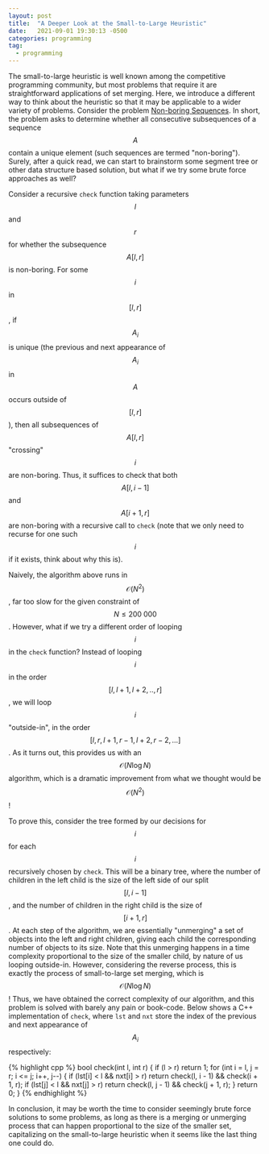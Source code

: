 ```yaml
---
layout: post
title:  "A Deeper Look at the Small-to-Large Heuristic"
date:   2021-09-01 19:30:13 -0500
categories: programming
tag:
  - programming
---
```

The small-to-large heuristic is well known among the competitive programming community, but most problems that require it are straightforward applications of set merging. Here, we introduce a different way to think about the heuristic so that it may be applicable to a wider variety of problems. Consider the problem [Non-boring Sequences](https://open.kattis.com/problems/nonboringsequences). In short, the problem asks to determine whether all consecutive subsequences of a sequence $$A$$ contain a unique element (such sequences are termed "non-boring"). Surely, after a quick read, we can start to brainstorm some segment tree or other data structure based solution, but what if we try some brute force approaches as well?

Consider a recursive `check` function taking parameters $$l$$ and $$r$$ for whether the subsequence $$A[l, r]$$ is non-boring. For some $$i$$ in $$[l, r]$$, if $$A_i$$ is unique (the previous and next appearance of $$A_i$$ in $$A$$ occurs outside of $$[l, r]$$), then all subsequences of $$A[l, r]$$ "crossing" $$i$$ are non-boring. Thus, it suffices to check that both $$A[l, i-1]$$ and $$A[i+1, r]$$ are non-boring with a recursive call to `check` (note that we only need to recurse for one such $$i$$ if it exists, think about why this is). 

Naively, the algorithm above runs in $$\mathcal{O}(N^2)$$, far too slow for the given constraint of $$N \leq 200\;000$$. However, what if we try a different order of looping $$i$$ in the `check` function? Instead of looping $$i$$ in the order $$[l, l+1, l+2, .., r]$$, we will loop $$i$$ "outside-in", in the order $$[l, r, l+1, r-1, l+2, r-2, ...]$$. As it turns out, this provides us with an $$\mathcal{O}(N \log N)$$ algorithm, which is a dramatic improvement from what we thought would be $$\mathcal{O}(N^2)$$!

To prove this, consider the tree formed by our decisions for $$i$$ for each $$i$$ recursively chosen by `check`. This will be a binary tree, where the number of children in the left child is the size of the left side of our split $$[l, i-1]$$, and the number of children in the right child is the size of $$[i+1, r]$$. At each step of the algorithm, we are essentially "unmerging" a set of objects into the left and right children, giving each child the corresponding number of objects to its size. Note that this unmerging happens in a time complexity proportional to the size of the smaller child, by nature of us looping outside-in. However, considering the reverse process, this is exactly the process of small-to-large set merging, which is $$\mathcal{O}(N \log N)$$! Thus, we have obtained the correct complexity of our algorithm, and this problem is solved with barely any pain or book-code. Below shows a C++ implementation of `check`, where `lst` and `nxt` store the index of the previous and next appearance of $$A_i$$ respectively:

{% highlight cpp %}
bool check(int l, int r) {
    if (l > r) return 1;
    for (int i = l, j = r; i <= j; i++, j--) {
        if (lst[i] < l && nxt[i] > r) return check(l, i - 1) && check(i + 1, r);
        if (lst[j] < l && nxt[j] > r) return check(l, j - 1) && check(j + 1, r);
    }
    return 0;
}
{% endhighlight %}

In conclusion, it may be worth the time to consider seemingly brute force solutions to some problems, as long as there is a merging or unmerging process that can happen proportional to the size of the smaller set, capitalizing on the small-to-large heuristic when it seems like the last thing one could do.

